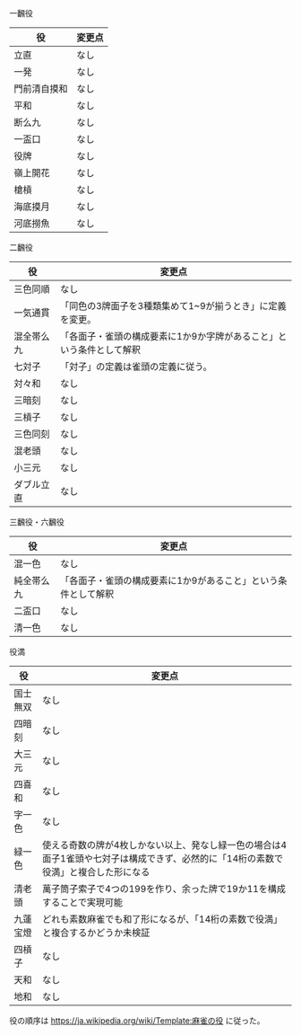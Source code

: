 一飜役

役 | 変更点
-- | --
立直 | なし
一発 | なし
門前清自摸和 | なし
平和 | なし
断么九 | なし
一盃口 | なし
役牌 | なし
嶺上開花 | なし
槍槓 | なし
海底摸月 | なし
河底撈魚 | なし

二飜役

役 | 変更点
-- | --
三色同順 | なし
一気通貫 | 「同色の3牌面子を3種類集めて1~9が揃うとき」に定義を変更。
混全帯么九 | 「各面子・雀頭の構成要素に1か9か字牌があること」という条件として解釈
七対子 | 「対子」の定義は雀頭の定義に従う。
対々和 | なし
三暗刻 | なし
三槓子 | なし
三色同刻 | なし
混老頭 | なし
小三元 | なし
ダブル立直 | なし

三飜役・六飜役

役 | 変更点
-- | --
混一色 | なし
純全帯么九 | 「各面子・雀頭の構成要素に1か9があること」という条件として解釈
二盃口 | なし
清一色 | なし

役満

役 | 変更点
-- | --
国士無双 | なし
四暗刻 | なし
大三元 | なし
四喜和 | なし
字一色 | なし
緑一色 | 使える奇数の牌が4枚しかない以上、発なし緑一色の場合は4面子1雀頭や七対子は構成できず、必然的に「14桁の素数で役満」と複合した形になる
清老頭 | 萬子筒子索子で4つの199を作り、余った牌で19か11を構成することで実現可能
九蓮宝燈 | どれも素数麻雀でも和了形になるが、「14桁の素数で役満」と複合するかどうか未検証
四槓子 | なし
天和 | なし
地和 | なし


役の順序は https://ja.wikipedia.org/wiki/Template:麻雀の役 に従った。

